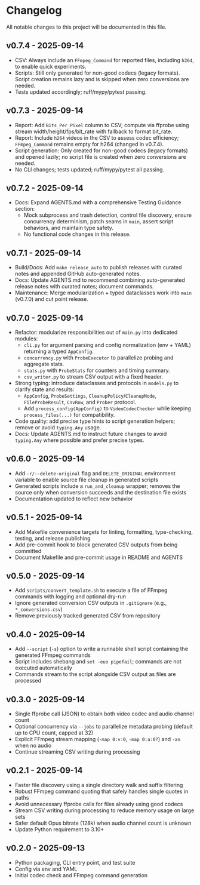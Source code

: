 Changelog
=========

All notable changes to this project will be documented in this file.

v0.7.4 - 2025-09-14
-------------------
- CSV: Always include an `FFmpeg_Command` for reported files, including `h264`, to enable quick experiments.
- Scripts: Still only generated for non-good codecs (legacy formats). Script creation remains lazy and is skipped when zero conversions are needed.
- Tests updated accordingly; ruff/mypy/pytest passing.

v0.7.3 - 2025-09-14
-------------------
- Report: Add `Bits_Per_Pixel` column to CSV; compute via ffprobe using stream width/height/fps/bit_rate with fallback to format bit_rate.
- Report: Include `h264` videos in the CSV to assess codec efficiency; `FFmpeg_Command` remains empty for h264 (changed in v0.7.4).
- Script generation: Only created for non-good codecs (legacy formats) and opened lazily; no script file is created when zero conversions are needed.
- No CLI changes; tests updated; ruff/mypy/pytest all passing.

v0.7.2 - 2025-09-14
-------------------
- Docs: Expand AGENTS.md with a comprehensive Testing Guidance section:
  - Mock subprocess and trash detection, control file discovery, ensure concurrency determinism, patch seams in `main`, assert script behaviors, and maintain type safety.
  - No functional code changes in this release.

v0.7.1 - 2025-09-14
-------------------
- Build/Docs: Add `make release_auto` to publish releases with curated notes and appended GitHub auto-generated notes.
- Docs: Update AGENTS.md to recommend combining auto-generated release notes with curated notes; document commands.
- Maintenance: Merge modularization + typed dataclasses work into `main` (v0.7.0) and cut point release.

v0.7.0 - 2025-09-14
-------------------
- Refactor: modularize responsibilities out of `main.py` into dedicated modules:
  - `cli.py` for argument parsing and config normalization (env + YAML) returning a typed `AppConfig`.
  - `concurrency.py` with `ProbeExecutor` to parallelize probing and aggregate stats.
  - `stats.py` with `ProbeStats` for counters and timing summary.
  - `csv_writer.py` to stream CSV output with a fixed header.
- Strong typing: introduce dataclasses and protocols in `models.py` to clarify state and results:
  - `AppConfig`, `ProbeSettings`, `CleanupPolicy`/`CleanupMode`, `FileProbeResult`, `CsvRow`, and `Prober` protocol.
  - Add `process_config(AppConfig)` to `VideoCodecChecker` while keeping `process_files(...)` for compatibility.
- Code quality: add precise type hints to script generation helpers; remove or avoid `typing.Any` usage.
- Docs: Update AGENTS.md to instruct future changes to avoid `typing.Any` where possible and prefer precise types.

v0.6.0 - 2025-09-14
-------------------
- Add `-r/--delete-original` flag and `DELETE_ORIGINAL` environment variable to enable source file cleanup in generated scripts
- Generated scripts include a `run_and_cleanup` wrapper; removes the source only when conversion succeeds and the destination file exists
- Documentation updated to reflect new behavior

v0.5.1 - 2025-09-14
-------------------
- Add Makefile convenience targets for linting, formatting, type-checking, testing, and release publishing
- Add pre-commit hook to block generated CSV outputs from being committed
- Document Makefile and pre-commit usage in README and AGENTS

v0.5.0 - 2025-09-14
-------------------
- Add `scripts/convert_template.sh` to execute a file of FFmpeg commands with logging and optional dry-run
- Ignore generated conversion CSV outputs in `.gitignore` (e.g., `*_conversions.csv`)
- Remove previously tracked generated CSV from repository

v0.4.0 - 2025-09-14
-------------------
- Add `--script` (`-s`) option to write a runnable shell script containing the generated FFmpeg commands
- Script includes shebang and `set -euo pipefail`; commands are not executed automatically
- Commands stream to the script alongside CSV output as files are processed

v0.3.0 - 2025-09-14
-------------------
- Single ffprobe call (JSON) to obtain both video codec and audio channel count
- Optional concurrency via `--jobs` to parallelize metadata probing (default up to CPU count, capped at 32)
- Explicit FFmpeg stream mapping (`-map 0:v:0`, `-map 0:a:0?`) and `-an` when no audio
- Continue streaming CSV writing during processing

v0.2.1 - 2025-09-14
-------------------
- Faster file discovery using a single directory walk and suffix filtering
- Robust FFmpeg command quoting that safely handles single quotes in paths
- Avoid unnecessary ffprobe calls for files already using good codecs
- Stream CSV writing during processing to reduce memory usage on large sets
- Safer default Opus bitrate (128k) when audio channel count is unknown
- Update Python requirement to 3.10+

v0.2.0 - 2025-09-13
-------------------
- Python packaging, CLI entry point, and test suite
- Config via env and YAML
- Initial codec check and FFmpeg command generation
